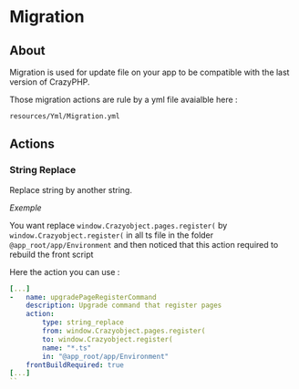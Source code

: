 # Migration

## About

Migration is used for update file on your app to be compatible with the last version of CrazyPHP.

Those migration actions are rule by a yml file avaialble here :
```
resources/Yml/Migration.yml
```

## Actions

### String Replace

Replace string by another string.

*Exemple*

You want replace `window.Crazyobject.pages.register(` by `window.Crazyobject.register(` in all ts file in the folder `@app_root/app/Environment` and then noticed that this action required to rebuild the front script

Here the action you can use :
```yml
[...]
-   name: upgradePageRegisterCommand
    description: Upgrade command that register pages
    action: 
        type: string_replace
        from: window.Crazyobject.pages.register(
        to: window.Crazyobject.register(
        name: "*.ts"
        in: "@app_root/app/Environment"
    frontBuildRequired: true
[...]
``